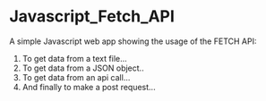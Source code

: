 # Javascript_Fetch_API
A simple Javascript web app showing the usage of the FETCH API:
1) To get data from a text file...
2) To get data from a JSON object..
3) To get data from an api call...
4) And finally to make a post request...
